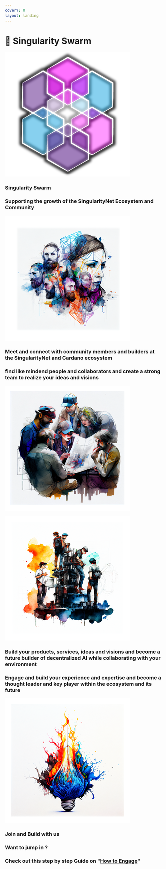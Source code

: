```yaml
---
coverY: 0
layout: landing
---
```


# 💫 Singularity Swarm

![](.gitbook/assets/SnetSwarm)

### Singularity Swarm

### Supporting the growth of the SingularityNet Ecosystem and Community

![](.gitbook/assets/1)

### Meet and connect with community members and builders at the SingularityNet and Cardano ecosystem

### find like mindend people and collaborators and create a strong team to realize your ideas and visions

![](.gitbook/assets/2)

![](.gitbook/assets/3)

### Build your products, services, ideas and visions and become a future builder of decentralized AI while collaborating with your environment

### Engage and build your experience and expertise and become a thought leader and key player within the ecosystem and its future

![](.gitbook/assets/4)

### Join and Build with us

### Want to jump in ?

### Check out this step by step Guide on "[How to Engage](how-to-engage.md)"
